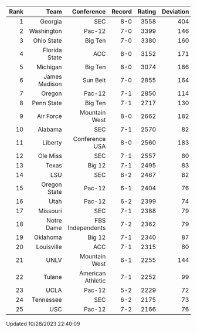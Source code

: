| Rank  | Team                 | Conference           | Record   | Rating | Deviation |
| ---:  | ---:                 | ---:                 | ---:     | ---:   | ---:      |
| 1     | Georgia              | SEC                  | 8-0      | 3558   | 404       |
| 2     | Washington           | Pac-12               | 7-0      | 3399   | 146       |
| 3     | Ohio State           | Big Ten              | 7-0      | 3380   | 160       |
| 4     | Florida State        | ACC                  | 8-0      | 3152   | 171       |
| 5     | Michigan             | Big Ten              | 8-0      | 3074   | 186       |
| 6     | James Madison        | Sun Belt             | 7-0      | 2855   | 164       |
| 7     | Oregon               | Pac-12               | 7-1      | 2850   | 114       |
| 8     | Penn State           | Big Ten              | 7-1      | 2717   | 130       |
| 9     | Air Force            | Mountain West        | 8-0      | 2662   | 182       |
| 10    | Alabama              | SEC                  | 7-1      | 2570   | 82        |
| 11    | Liberty              | Conference USA       | 8-0      | 2560   | 183       |
| 12    | Ole Miss             | SEC                  | 7-1      | 2557   | 80        |
| 13    | Texas                | Big 12               | 7-1      | 2495   | 83        |
| 14    | LSU                  | SEC                  | 6-2      | 2467   | 82        |
| 15    | Oregon State         | Pac-12               | 6-1      | 2404   | 76        |
| 16    | Utah                 | Pac-12               | 6-2      | 2399   | 74        |
| 17    | Missouri             | SEC                  | 7-1      | 2388   | 79        |
| 18    | Notre Dame           | FBS Independents     | 7-2      | 2362   | 79        |
| 19    | Oklahoma             | Big 12               | 7-1      | 2340   | 87        |
| 20    | Louisville           | ACC                  | 7-1      | 2315   | 80        |
| 21    | UNLV                 | Mountain West        | 6-1      | 2255   | 144       |
| 22    | Tulane               | American Athletic    | 7-1      | 2252   | 99        |
| 23    | UCLA                 | Pac-12               | 5-2      | 2229   | 72        |
| 24    | Tennessee            | SEC                  | 6-2      | 2175   | 73        |
| 25    | USC                  | Pac-12               | 7-2      | 2166   | 76        |

Updated 10/28/2023 22:40:09
